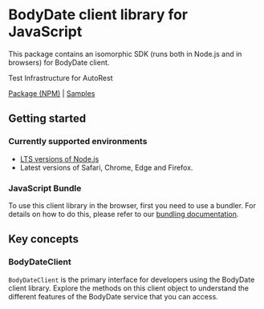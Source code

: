 # BodyDate client library for JavaScript

This package contains an isomorphic SDK (runs both in Node.js and in browsers) for BodyDate client.

Test Infrastructure for AutoRest

[Package (NPM)](https://www.npmjs.com/package/@msinternal/body-date) |
[Samples](https://github.com/Azure-Samples/azure-samples-js-management)

## Getting started

### Currently supported environments

- [LTS versions of Node.js](https://nodejs.org/about/releases/)
- Latest versions of Safari, Chrome, Edge and Firefox.





### JavaScript Bundle
To use this client library in the browser, first you need to use a bundler. For details on how to do this, please refer to our [bundling documentation](https://aka.ms/AzureSDKBundling).

## Key concepts

### BodyDateClient

`BodyDateClient` is the primary interface for developers using the BodyDate client library. Explore the methods on this client object to understand the different features of the BodyDate service that you can access.

